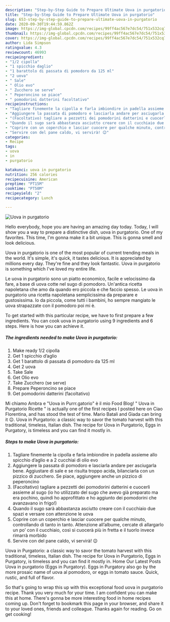 ```yaml
---
description: "Step-by-Step Guide to Prepare Ultimate Uova in purgatorio"
title: "Step-by-Step Guide to Prepare Ultimate Uova in purgatorio"
slug: 653-step-by-step-guide-to-prepare-ultimate-uova-in-purgatorio
date: 2020-09-30T19:44:59.862Z
image: https://img-global.cpcdn.com/recipes/99ff4ac567e7dc54/751x532cq70/uova-in-purgatorio-recipe-main-photo.jpg
thumbnail: https://img-global.cpcdn.com/recipes/99ff4ac567e7dc54/751x532cq70/uova-in-purgatorio-recipe-main-photo.jpg
cover: https://img-global.cpcdn.com/recipes/99ff4ac567e7dc54/751x532cq70/uova-in-purgatorio-recipe-main-photo.jpg
author: Lida Simpson
ratingvalue: 4.3
reviewcount: 46993
recipeingredient:
- "1/2 cipolla"
- "1 spicchio daglio"
- "1 barattolo di passata di pomodoro da 125 ml"
- "2 uova"
- " Sale"
- " Olio evo"
- " Zucchero se serve"
- " Peperoncino se piace"
- " pomodorini datterini facoltativo"
recipeinstructions:
- "Tagliare finemente la cipolla e farla imbiondire in padella assieme allo spicchio d’aglio e a 2 cucchiai di olio evo"
- "Aggiungere la passata di pomodoro e lasciarla andare per asciugarla bene. Aggiustare di sale e se risulta troppo acida, bilanciarla con un pizzico di zucchero. Se piace, aggiungere anche un pizzico di peperoncino"
- "(Facoltativo) tagliare a pezzetti dei pomodorini datterini e cuocerli assieme al sugo (io ho utilizzato del sugo che avevo già preparato ma era pochino, quindi ho approfittato e ho aggiunto dei pomodorini che avanzavano in frigo!)"
- "Quando il sugo sarà abbastanza asciutto creare con il cucchiaio due spazi e versare con attenzione le uova"
- "Coprire con un coperchio e lasciar cuocere per qualche minuto, controllando di tanto in tanto. Attenzione all’albume, cercate di allargarlo un po’ con il cucchiaio, così si cuocerà più in fretta e il tuorlo invece rimarrà morbido"
- "Servire con del pane caldo, vi servirà! 😉"
categories:
- Recipe
tags:
- uova
- in
- purgatorio

katakunci: uova in purgatorio 
nutrition: 256 calories
recipecuisine: American
preptime: "PT15M"
cooktime: "PT50M"
recipeyield: "2"
recipecategory: Lunch

---
```



![Uova in purgatorio](https://img-global.cpcdn.com/recipes/99ff4ac567e7dc54/751x532cq70/uova-in-purgatorio-recipe-main-photo.jpg)

Hello everybody, hope you are having an amazing day today. Today, I will show you a way to prepare a distinctive dish, uova in purgatorio. One of my favorites. This time, I'm gonna make it a bit unique. This is gonna smell and look delicious.

Uova in purgatorio is one of the most popular of current trending meals in the world. It's simple, it's quick, it tastes delicious. It is appreciated by millions every day. They're fine and they look fantastic. Uova in purgatorio is something which I've loved my entire life.

Le uova in purgatorio sono un piatto economico, facile e velocissimo da fare, a base di uova cotte nel sugo di pomodoro. Un&#39;antica ricetta napoletana che amo da quando ero piccola e che faccio spesso. Le uova in purgatorio una ricetta napoletana semplicissima da preparare e gustosissima. Io da piccola, come tutti i bambini, ho sempre mangiato le uova strapazzate con il pomodoro poi mi è.


To get started with this particular recipe, we have to first prepare a few ingredients. You can cook uova in purgatorio using 9 ingredients and 6 steps. Here is how you can achieve it.

<!--inarticleads1-->

##### The ingredients needed to make Uova in purgatorio:

1. Make ready 1/2 cipolla
1. Get 1 spicchio d’aglio
1. Get 1 barattolo di passata di pomodoro da 125 ml
1. Get 2 uova
1. Take  Sale
1. Get  Olio evo
1. Take  Zucchero (se serve)
1. Prepare  Peperoncino se piace
1. Get  pomodorini datterini (facoltativo)


Mi chiamo Ambra e &#34;Uova in Purrr.gatorio&#34; è il mio Food Blog! &#34; Uova in Purgatorio Ricette &#34; is actually one of the first recipes I posted here on Ciao Florentina, and has stood the test of time. Mario Batali and Giada can bring it 😉. Uova in Purgatorio: a classic way to savor the tomato harvest with this traditional, timeless, Italian dish. The recipe for Uova in Purgatorio, Eggs in Purgatory, is timeless and you can find it mostly in. 

<!--inarticleads2-->

##### Steps to make Uova in purgatorio:

1. Tagliare finemente la cipolla e farla imbiondire in padella assieme allo spicchio d’aglio e a 2 cucchiai di olio evo
1. Aggiungere la passata di pomodoro e lasciarla andare per asciugarla bene. Aggiustare di sale e se risulta troppo acida, bilanciarla con un pizzico di zucchero. Se piace, aggiungere anche un pizzico di peperoncino
1. (Facoltativo) tagliare a pezzetti dei pomodorini datterini e cuocerli assieme al sugo (io ho utilizzato del sugo che avevo già preparato ma era pochino, quindi ho approfittato e ho aggiunto dei pomodorini che avanzavano in frigo!)
1. Quando il sugo sarà abbastanza asciutto creare con il cucchiaio due spazi e versare con attenzione le uova
1. Coprire con un coperchio e lasciar cuocere per qualche minuto, controllando di tanto in tanto. Attenzione all’albume, cercate di allargarlo un po’ con il cucchiaio, così si cuocerà più in fretta e il tuorlo invece rimarrà morbido
1. Servire con del pane caldo, vi servirà! 😉


Uova in Purgatorio: a classic way to savor the tomato harvest with this traditional, timeless, Italian dish. The recipe for Uova in Purgatorio, Eggs in Purgatory, is timeless and you can find it mostly in. Home Our Latest Posts Uova in purgatorio (Eggs in Purgatory). Eggs in Purgatory also go by the more prosaic name of uova al pomodoro, or eggs in tomato sauce. Quick, rustic, and full of flavor. 

So that's going to wrap this up with this exceptional food uova in purgatorio recipe. Thank you very much for your time. I am confident you can make this at home. There's gonna be more interesting food in home recipes coming up. Don't forget to bookmark this page in your browser, and share it to your loved ones, friends and colleague. Thanks again for reading. Go on get cooking!
